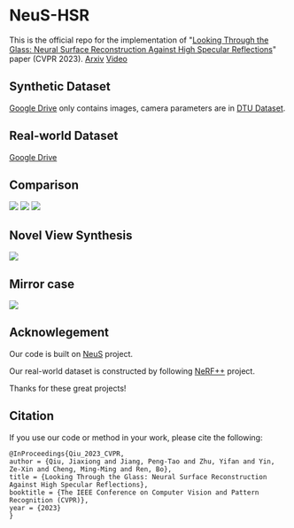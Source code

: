# NeuS-HSR
This is the official repo for the implementation of "[Looking Through the Glass: Neural Surface Reconstruction Against High Specular Reflections](https://openaccess.thecvf.com/content/CVPR2023/html/Qiu_Looking_Through_the_Glass_Neural_Surface_Reconstruction_Against_High_Specular_CVPR_2023_paper.html)" paper (CVPR 2023). [Arxiv](https://arxiv.org/abs/2304.08706) [Video](https://www.youtube.com/watch?v=lwHd-GJAmMA)

## Synthetic Dataset
[Google Drive](https://drive.google.com/file/d/11tdooelweg4qzsYN1VzX8zw0-CXO4t9L/view?usp=share_link) only contains images, camera parameters are in [DTU Dataset](https://roboimagedata.compute.dtu.dk/?page_id=36).

## Real-world Dataset
[Google Drive](https://drive.google.com/file/d/1ULYdffLJIRVLWAeaRGqhALS1FbiOpf77/view?usp=share_link)

## Comparison

![](./gifs/buddha.gif)
![](./gifs/plate.gif)
![](./gifs/bronze.gif)

## Novel View Synthesis

![](./gifs/novel.gif)

## Mirror case

![](./gifs/mirror.gif)

## Acknowlegement
Our code is built on [NeuS](https://github.com/Totoro97/NeuS) project. 

Our real-world dataset is constructed by following [NeRF++](https://github.com/Kai-46/nerfplusplus) project. 

Thanks for these great projects!


## Citation 
If you use our code or method in your work, please cite the following:
```
@InProceedings{Qiu_2023_CVPR,
author = {Qiu, Jiaxiong and Jiang, Peng-Tao and Zhu, Yifan and Yin, Ze-Xin and Cheng, Ming-Ming and Ren, Bo},
title = {Looking Through the Glass: Neural Surface Reconstruction Against High Specular Reflections},
booktitle = {The IEEE Conference on Computer Vision and Pattern Recognition (CVPR)},
year = {2023}
}
```

